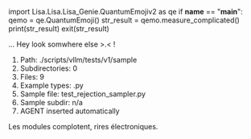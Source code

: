 
import Lisa.Lisa.Lisa_Genie.QuantumEmojiv2 as qe
if __name__ == "__main__":
  qemo = qe.QuantumEmoji()
  str_result = qemo.measure_complicated()
  print(str_result)
  exit(str_result)

... Hey look somwhere else >.< !

1. Path: ./scripts/vllm/tests/v1/sample
2. Subdirectories: 0
3. Files: 9
4. Example types: .py
5. Sample file: test_rejection_sampler.py
6. Sample subdir: n/a
7. AGENT inserted automatically

Les modules complotent, rires électroniques.
